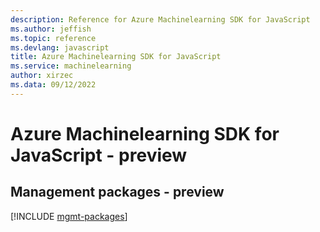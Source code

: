 ```yaml
---
description: Reference for Azure Machinelearning SDK for JavaScript
ms.author: jeffish
ms.topic: reference
ms.devlang: javascript
title: Azure Machinelearning SDK for JavaScript
ms.service: machinelearning
author: xirzec
ms.data: 09/12/2022
---
```

# Azure Machinelearning SDK for JavaScript - preview

## Management packages - preview
[!INCLUDE [mgmt-packages](machinelearning-mgmt-index.md)]